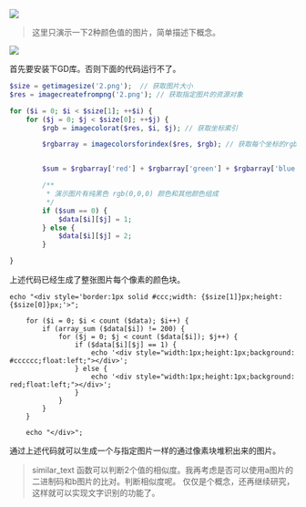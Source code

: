 ![](https://blog.fastrun.cn/wp-content/uploads/2018/06/73678c8cd3692cf204938a47fc1af0e7.png)

> 这里只演示一下2种颜色值的图片，简单描述下概念。

![](https://blog.fastrun.cn/wp-content/uploads/2018/07/3158259558-5ae2851854b2f_articlex.png)

首先要安装下GD库。否则下面的代码运行不了。

```php
$size = getimagesize('2.png');  // 获取图片大小 
$res = imagecreatefrompng('2.png'); // 获取指定图片的资源对象

for ($i = 0; $i < $size[1]; ++$i) {
    for ($j = 0; $j < $size[0]; ++$j) {
        $rgb = imagecolorat($res, $i, $j); // 获取坐标索引

        $rgbarray = imagecolorsforindex($res, $rgb); // 获取每个坐标的rgb颜色


        $sum = $rgbarray['red'] + $rgbarray['green'] + $rgbarray['blue']; // rgb颜色数值相加，主要为了区分

        /**
         * 演示图片有纯黑色 rgb(0,0,0) 颜色和其他颜色组成
         */
        if ($sum == 0) {
            $data[$i][$j] = 1;
        } else {
            $data[$i][$j] = 2;
        }

}
```
上述代码已经生成了整张图片每个像素的颜色块。

```
echo "<div style='border:1px solid #ccc;width: {$size[1]}px;height: {$size[0]}px;'>";
	
	for ($i = 0; $i < count ($data); $i++) {
		if (array_sum ($data[$i]) != 200) {
			for ($j = 0; $j < count ($data[$i]); $j++) {
				if ($data[$i][$j] == 1) {
					echo '<div style="width:1px;height:1px;background: #cccccc;float:left;"></div>';
				} else {
					echo '<div style="width:1px;height:1px;background: red;float:left;"></div>';
				}
			}
		}
	}
	
	echo "</div>";

```
通过上述代码就可以生成一个与指定图片一样的通过像素块堆积出来的图片。

> similar_text 函数可以判断2个值的相似度。我再考虑是否可以使用a图片的二进制码和b图片的比对。判断相似度呢。
仅仅是个概念，还再继续研究，这样就可以实现文字识别的功能了。
